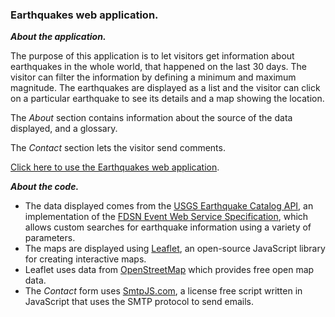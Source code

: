 ### Earthquakes web application.
***About the application.***

The purpose of this application is to let visitors get information about earthquakes in the whole world, that happened on the last 30 days. The visitor can filter the information by defining a minimum and maximum magnitude. The earthquakes are displayed as a list and the visitor can click on a particular earthquake to see its details and a map showing the location.

The *About* section contains information about the source of the data displayed, and a glossary.

The *Contact* section lets the visitor send comments.

[Click here to use the Earthquakes web application](https://hjorozco.github.io/earthquakes-web-application).

***About the code.***
- The data displayed comes from the [USGS Earthquake Catalog API](https://earthquake.usgs.gov/fdsnws/event/1/), an implementation of the [FDSN Event Web Service Specification](http://www.fdsn.org/webservices/FDSN-WS-Specifications-1.0.pdf), which allows custom searches for earthquake information using a variety of parameters.
- The maps are displayed using [Leaflet](https://leafletjs.com/), an open-source JavaScript library
for creating interactive maps.
- Leaflet uses data from [OpenStreetMap](https://www.openstreetmap.org/) which provides free open map data.
- The *Contact* form uses [SmtpJS.com](https://smtpjs.com/), a license free script written in JavaScript that uses the SMTP protocol to send emails.